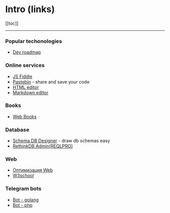 # Intro (links) 

[[toc]]

---

### Popular techonologies
* [Dev roadmap](https://github.com/kamranahmedse/developer-roadmap)


### Online services
* [JS Fiddle](https://jsfiddle.net/)
* [Pastebin](https://pastebin.com/) - share and save your code
* [HTML editor](https://html-online.com/editor/)
* [Markdown editor](https://jbt.github.io/markdown-editor/)

### Books
* [Web Books](http://webbooks.com.ua/books-main/dizajn/)


### Database 
* [Schema DB Designer](http://dbdesigner.net/designer) - draw db schemas easy
* [RethinkDB Admin(REQLPRO)](http://reqlpro.com/#downloads)


### Web
* [Оптимизация Web](https://ruhighload.com/)
* [W3school](https://www.w3schools.com/)


### Telegram bots
* [Bot - golang](https://medium.com/golang-notes/пишем-бота-для-telegram-на-go-71c9acd102d1)
* [Bot - php](https://netology.ru/blog/bot-php?)



